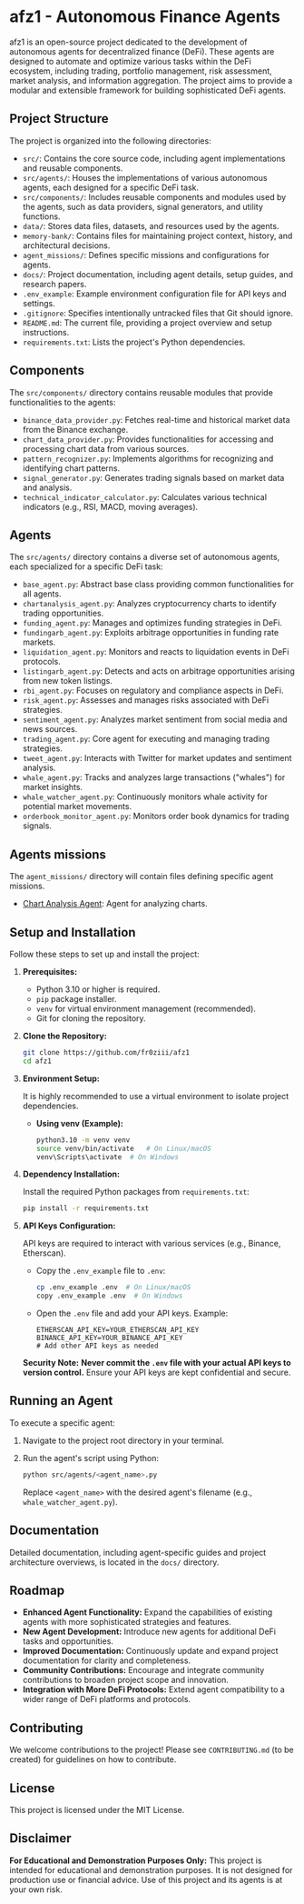 # afz1 - Autonomous Finance Agents

afz1 is an open-source project dedicated to the development of autonomous agents for decentralized finance (DeFi). These agents are designed to automate and optimize various tasks within the DeFi ecosystem, including trading, portfolio management, risk assessment, market analysis, and information aggregation. The project aims to provide a modular and extensible framework for building sophisticated DeFi agents.

## Project Structure

The project is organized into the following directories:

-   `src/`: Contains the core source code, including agent implementations and reusable components.
-   `src/agents/`: Houses the implementations of various autonomous agents, each designed for a specific DeFi task.
-   `src/components/`: Includes reusable components and modules used by the agents, such as data providers, signal generators, and utility functions.
-   `data/`: Stores data files, datasets, and resources used by the agents.
-   `memory-bank/`: Contains files for maintaining project context, history, and architectural decisions.
-   `agent_missions/`: Defines specific missions and configurations for agents.
-   `docs/`: Project documentation, including agent details, setup guides, and research papers.
-   `.env_example`: Example environment configuration file for API keys and settings.
-   `.gitignore`: Specifies intentionally untracked files that Git should ignore.
-   `README.md`: The current file, providing a project overview and setup instructions.
-   `requirements.txt`: Lists the project's Python dependencies.

## Components

The `src/components/` directory contains reusable modules that provide functionalities to the agents:

-   `binance_data_provider.py`: Fetches real-time and historical market data from the Binance exchange.
-   `chart_data_provider.py`: Provides functionalities for accessing and processing chart data from various sources.
-   `pattern_recognizer.py`: Implements algorithms for recognizing and identifying chart patterns.
-   `signal_generator.py`: Generates trading signals based on market data and analysis.
-   `technical_indicator_calculator.py`: Calculates various technical indicators (e.g., RSI, MACD, moving averages).

## Agents

The `src/agents/` directory contains a diverse set of autonomous agents, each specialized for a specific DeFi task:

-   `base_agent.py`: Abstract base class providing common functionalities for all agents.
-   `chartanalysis_agent.py`: Analyzes cryptocurrency charts to identify trading opportunities.
-   `funding_agent.py`: Manages and optimizes funding strategies in DeFi.
-   `fundingarb_agent.py`: Exploits arbitrage opportunities in funding rate markets.
-   `liquidation_agent.py`: Monitors and reacts to liquidation events in DeFi protocols.
-   `listingarb_agent.py`: Detects and acts on arbitrage opportunities arising from new token listings.
-   `rbi_agent.py`: Focuses on regulatory and compliance aspects in DeFi.
-   `risk_agent.py`: Assesses and manages risks associated with DeFi strategies.
-   `sentiment_agent.py`: Analyzes market sentiment from social media and news sources.
-   `trading_agent.py`: Core agent for executing and managing trading strategies.
-   `tweet_agent.py`: Interacts with Twitter for market updates and sentiment analysis.
-   `whale_agent.py`: Tracks and analyzes large transactions ("whales") for market insights.
-   `whale_watcher_agent.py`: Continuously monitors whale activity for potential market movements.
-   `orderbook_monitor_agent.py`: Monitors order book dynamics for trading signals.

## Agents missions

The `agent_missions/` directory will contain files defining specific agent missions.

-   [Chart Analysis Agent](agent_missions/chartanalysis_agent.md): Agent for analyzing charts.

## Setup and Installation

Follow these steps to set up and install the project:

1.  **Prerequisites:**
    -   Python 3.10 or higher is required.
    -   `pip` package installer.
    -   `venv` for virtual environment management (recommended).
    -   Git for cloning the repository.

2.  **Clone the Repository:**

    ```bash
    git clone https://github.com/fr0ziii/afz1
    cd afz1
    ```

3.  **Environment Setup:**

    It is highly recommended to use a virtual environment to isolate project dependencies.

    *   **Using venv (Example):**

        ```bash
        python3.10 -m venv venv
        source venv/bin/activate   # On Linux/macOS
        venv\Scripts\activate  # On Windows
        ```

4.  **Dependency Installation:**

    Install the required Python packages from `requirements.txt`:

    ```bash
    pip install -r requirements.txt
    ```

5.  **API Keys Configuration:**

    API keys are required to interact with various services (e.g., Binance, Etherscan).

    *   Copy the `.env_example` file to `.env`:

        ```bash
        cp .env_example .env  # On Linux/macOS
        copy .env_example .env  # On Windows
        ```
    *   Open the `.env` file and add your API keys. Example:

        ```
        ETHERSCAN_API_KEY=YOUR_ETHERSCAN_API_KEY
        BINANCE_API_KEY=YOUR_BINANCE_API_KEY
        # Add other API keys as needed
        ```

    **Security Note:**  **Never commit the `.env` file with your actual API keys to version control.** Ensure your API keys are kept confidential and secure.

## Running an Agent

To execute a specific agent:

1.  Navigate to the project root directory in your terminal.
2.  Run the agent's script using Python:

    ```bash
    python src/agents/<agent_name>.py
    ```

    Replace `<agent_name>` with the desired agent's filename (e.g., `whale_watcher_agent.py`).

## Documentation

Detailed documentation, including agent-specific guides and project architecture overviews, is located in the `docs/` directory.

## Roadmap

-   **Enhanced Agent Functionality:** Expand the capabilities of existing agents with more sophisticated strategies and features.
-   **New Agent Development:** Introduce new agents for additional DeFi tasks and opportunities.
-   **Improved Documentation:** Continuously update and expand project documentation for clarity and completeness.
-   **Community Contributions:** Encourage and integrate community contributions to broaden project scope and innovation.
-   **Integration with More DeFi Protocols:** Extend agent compatibility to a wider range of DeFi platforms and protocols.

## Contributing

We welcome contributions to the project! Please see `CONTRIBUTING.md` (to be created) for guidelines on how to contribute.

## License

This project is licensed under the MIT License.

## Disclaimer

**For Educational and Demonstration Purposes Only:** This project is intended for educational and demonstration purposes. It is not designed for production use or financial advice. Use of this project and its agents is at your own risk.
